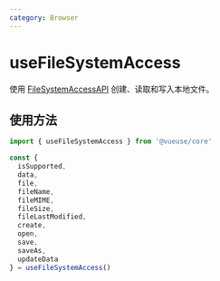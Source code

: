 ```yaml
---
category: Browser
---
```


# useFileSystemAccess

使用 [FileSystemAccessAPI](https://developer.mozilla.org/en-US/docs/Web/API/File_System_Access_API) 创建、读取和写入本地文件。

## 使用方法

```ts
import { useFileSystemAccess } from '@vueuse/core'

const {
  isSupported,
  data,
  file,
  fileName,
  fileMIME,
  fileSize,
  fileLastModified,
  create,
  open,
  save,
  saveAs,
  updateData
} = useFileSystemAccess()
```
